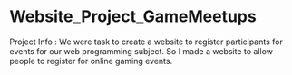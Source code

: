 # Website_Project_GameMeetups
Project Info : We were task to create a website to register participants for events for our web programming subject. So I made a website to allow people to register for online gaming events.
